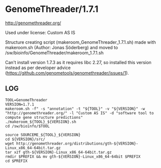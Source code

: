GenomeThreader/1.7.1
========================

<http://genomethreader.org/>

Used under license:
Custom AS IS

Structure creating script (makeroom_GenomeThreader_1.7.1.sh) made with makeroom.sh (Author: Jonas Söderberg) and moved to /sw/bioinfo/GenomeThreader/makeroom_1.7.1.sh


Can't install version 1.7.3 as it requires libc 2.27, so installed this version instead as per developer advice (<https://github.com/genometools/genomethreader/issues/1>).


LOG
---

    TOOL=GenomeThreader
    VERSION=1.7.1
    makeroom.sh -f" -s "annotation" -t "${TOOL}" -v "${VERSION}" -w "http://genomethreader.org/" -l "Custom AS IS" -d "software tool to compute gene structure predictions"
    ./makeroom_${TOOL}_${VERSION}.sh
    cd /sw/bioinfo/$TOOL

    source SOURCEME_${TOOL}_${VERSION} 
    cd ${VERSION}/src/
    wget http://genomethreader.org/distributions/gth-${VERSION}-Linux_x86_64-64bit.tar.gz
    tar xzf gth-${VERSION}-Linux_x86_64-64bit.tar.gz 
    rmdir $PREFIX && mv gth-${VERSION}-Linux_x86_64-64bit $PREFIX
    cd $PREFIX

